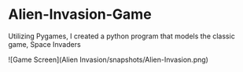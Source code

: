 # Alien-Invasion-Game
Utilizing Pygames, I created a python program that models the classic game, Space Invaders

![Game Screen](Alien Invasion/snapshots/Alien-Invasion.png)
